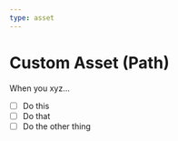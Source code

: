 ```yaml
---
type: asset
---
```

# Custom Asset (Path)

When you xyz...

* [ ] Do this
* [ ] Do that
* [ ] Do the other thing